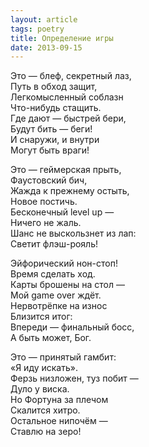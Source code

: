 ```yaml
---
layout: article
tags: poetry
title: Определение игры
date: 2013-09-15
---
```


Это — блеф, секретный лаз,<br>
Путь в обход защит,<br>
Легкомысленный соблазн<br>
Что-нибудь стащить.<br>
Где дают — быстрей бери,<br>
Будут бить — беги!<br>
И снаружи, и внутри<br>
Могут быть враги!<br>

Это — геймерская прыть,<br>
Фаустовский бич,<br>
Жажда к прежнему остыть,<br>
Новое постичь.<br>
Бесконечный level up —<br>
Ничего не жаль.<br>
Шанс не выскользнет из лап:<br>
Светит флэш-рояль!<br>

Эйфорический нон-стоп!<br>
Время сделать ход.<br>
Карты брошены на стол —<br>
Мой game over ждёт.<br>
Нервотрёпке на износ<br>
Близится итог:<br>
Впереди — финальный босс,<br>
А быть может, Бог.<br>

Это — принятый гамбит:<br>
«Я иду искать».<br>
Ферзь низложен, туз побит —<br>
Дуло у виска.<br>
Но Фортуна за плечом<br>
Скалится хитро.<br>
Остальное нипочём —<br>
Ставлю на зеро!

